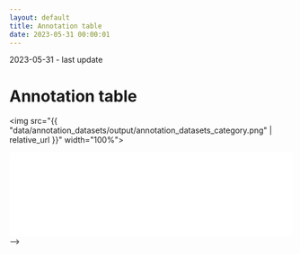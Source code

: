 ```yaml
---
layout: default
title: Annotation table
date: 2023-05-31 00:00:01
---
```

<head>
<!-- function to resize table iframe to make height 100% to prevent nested scolling. -->
<script>
  function resizeIframe(obj) {
    obj.style.height = obj.contentWindow.document.documentElement.scrollHeight + 'px';
  }
</script>
</head>

<p class="meta">2023-05-31 - last update</p>
<!-- date: 2022-01-30 00:00:01 -->

<h1>Annotation table</h1>

<img 
src="{{ "data/annotation_datasets/output/annotation_datasets_category.png" | relative_url }}"
width="100%">

<iframe 
src="{{ "data/annotation_datasets/output/annotation_datasets_table.html" | relative_url }}"
width="100%"
frameborder="0" scrolling="no" onload="resizeIframe(this)" />


<!-- Without the script above, some of these methods may be useful: -->
<!-- <iframe --> 
<!-- src="{{ site.baseurl }}{% link data/annotation_datasets/output/annotation_datasets_table.html %}" -->
<!-- width="100%" -->
<!-- onload="this.height=screen.height;" -->
<!-- ></iframe> --> 
<!-- id="igraph" --> 
<!-- height="5000" -->
<!-- seamless="seamless" -->
<!-- style="border:none;" --> 
<!-- scrolling="no" -->
<!-- onload="this.width=screen.width;" -->
<!-- onload="this.width=screen.width;this.height=screen.height;" -->


